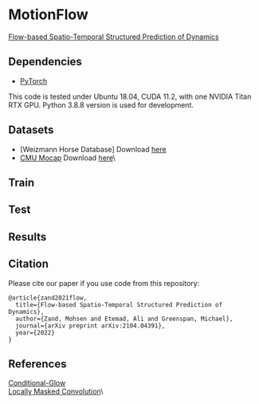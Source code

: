 # MotionFlow
[Flow-based Spatio-Temporal Structured Prediction of Dynamics](https://arxiv.org/pdf/2104.04391.pdf)


## Dependencies
* [PyTorch](https://pytorch.org)

This code is tested under Ubuntu 18.04, CUDA 11.2, with one NVIDIA Titan RTX GPU.
Python 3.8.8 version is used for development.

## Datasets
* [Weizmann Horse Database] Download [here](https://www.msri.org/people/members/eranb/)
* [CMU Mocap](http://mocap.cs.cmu.edu/) Download [here](https://github.com/chaneyddtt/Convolutional-Sequence-to-Sequence-Model-for-Human-Dynamics/tree/master/data/cmu_mocap)\

<!---
* [AMASS](https://arxiv.org/abs/1904.03278) Download [here](https://dip.is.tue.mpg.de/)
* [H3.6M](https://ieeexplore.ieee.org/document/6682899) Download [here](http://vision.imar.ro/human3.6m/description.php), or it can be downloaded in exponential map from [here](http://www.cs.stanford.edu/people/ashesh/h3.6m.zip) --->

## Train 



## Test



## Results

## Citation
Please cite our paper if you use code from this repository:
```
@article{zand2021flow,
  title={Flow-based Spatio-Temporal Structured Prediction of Dynamics},
  author={Zand, Mohsen and Etemad, Ali and Greenspan, Michael},
  journal={arXiv preprint arXiv:2104.04391},
  year={2022}
}
```

## References
[Conditional-Glow](https://github.com/yolu1055/conditional-glow)\
[Locally Masked Convolution](https://github.com/ajayjain/lmconv)\ 

<!---[SPL](https://github.com/eth-ait/spl)

[MSRGCN](https://github.com/Droliven/MSRGCN)

[Human motion prediction](https://github.com/una-dinosauria/human-motion-prediction)

[Convolutional Sequence-to-Sequence Model](https://github.com/chaneyddtt/Convolutional-Sequence-to-Sequence-Model-for-Human-Dynamics) --->